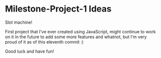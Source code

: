 # Milestone-Project-1 Ideas

Slot machine!

First project that I've ever created using JavaScript, might continue to work on it in the future to add some more features and whatnot, but I'm very proud of it as of this eleventh commit :)

Good luck and have fun!